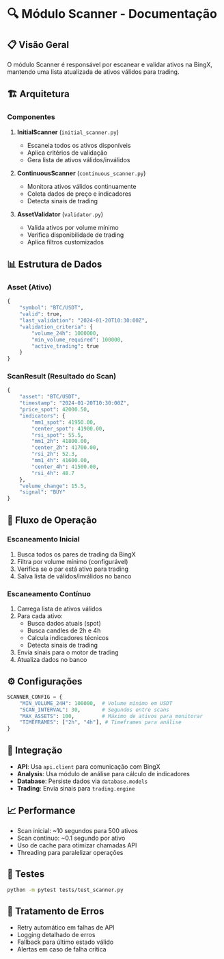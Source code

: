 # 🔍 Módulo Scanner - Documentação

## 📋 Visão Geral

O módulo Scanner é responsável por escanear e validar ativos na BingX, mantendo uma lista atualizada de ativos válidos para trading.

## 🏗️ Arquitetura

### Componentes

1. **InitialScanner** (`initial_scanner.py`)
   - Escaneia todos os ativos disponíveis
   - Aplica critérios de validação
   - Gera lista de ativos válidos/inválidos

2. **ContinuousScanner** (`continuous_scanner.py`)
   - Monitora ativos válidos continuamente
   - Coleta dados de preço e indicadores
   - Detecta sinais de trading

3. **AssetValidator** (`validator.py`)
   - Valida ativos por volume mínimo
   - Verifica disponibilidade de trading
   - Aplica filtros customizados

## 📊 Estrutura de Dados

### Asset (Ativo)
```python
{
    "symbol": "BTC/USDT",
    "valid": true,
    "last_validation": "2024-01-20T10:30:00Z",
    "validation_criteria": {
        "volume_24h": 1000000,
        "min_volume_required": 100000,
        "active_trading": true
    }
}
```

### ScanResult (Resultado do Scan)
```python
{
    "asset": "BTC/USDT",
    "timestamp": "2024-01-20T10:30:00Z",
    "price_spot": 42000.50,
    "indicators": {
        "mm1_spot": 41950.00,
        "center_spot": 41900.00,
        "rsi_spot": 55.5,
        "mm1_2h": 41800.00,
        "center_2h": 41700.00,
        "rsi_2h": 52.3,
        "mm1_4h": 41600.00,
        "center_4h": 41500.00,
        "rsi_4h": 48.7
    },
    "volume_change": 15.5,
    "signal": "BUY"
}
```

## 🔄 Fluxo de Operação

### Escaneamento Inicial
1. Busca todos os pares de trading da BingX
2. Filtra por volume mínimo (configurável)
3. Verifica se o par está ativo para trading
4. Salva lista de válidos/inválidos no banco

### Escaneamento Contínuo
1. Carrega lista de ativos válidos
2. Para cada ativo:
   - Busca dados atuais (spot)
   - Busca candles de 2h e 4h
   - Calcula indicadores técnicos
   - Detecta sinais de trading
3. Envia sinais para o motor de trading
4. Atualiza dados no banco

## ⚙️ Configurações

```python
SCANNER_CONFIG = {
    "MIN_VOLUME_24H": 100000,  # Volume mínimo em USDT
    "SCAN_INTERVAL": 30,       # Segundos entre scans
    "MAX_ASSETS": 100,         # Máximo de ativos para monitorar
    "TIMEFRAMES": ["2h", "4h"], # Timeframes para análise
}
```

## 🔌 Integração

- **API**: Usa `api.client` para comunicação com BingX
- **Analysis**: Usa módulo de análise para cálculo de indicadores
- **Database**: Persiste dados via `database.models`
- **Trading**: Envia sinais para `trading.engine`

## 📈 Performance

- Scan inicial: ~10 segundos para 500 ativos
- Scan contínuo: ~0.1 segundo por ativo
- Uso de cache para otimizar chamadas API
- Threading para paralelizar operações

## 🧪 Testes

```bash
python -m pytest tests/test_scanner.py
```

## 🚨 Tratamento de Erros

- Retry automático em falhas de API
- Logging detalhado de erros
- Fallback para último estado válido
- Alertas em caso de falha crítica